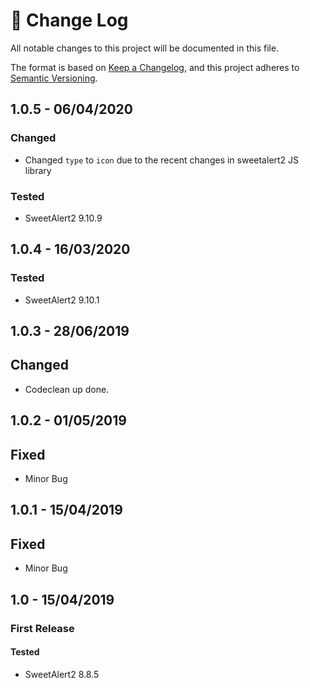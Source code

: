 # 📝  Change Log

All notable changes to this project will be documented in this file.

The format is based on [Keep a Changelog](https://keepachangelog.com/en/1.0.0/), and this project adheres to [Semantic Versioning](https://semver.org/spec/v2.0.0.html).

## 1.0.5 - 06/04/2020
### Changed
* Changed `type` to `icon` due to the recent changes in sweetalert2 JS library
### Tested
* SweetAlert2 9.10.9

## 1.0.4 - 16/03/2020
### Tested
* SweetAlert2 9.10.1

## 1.0.3 - 28/06/2019
## Changed
* Codeclean up done.

## 1.0.2 - 01/05/2019
## Fixed
* Minor Bug

## 1.0.1 - 15/04/2019
## Fixed
* Minor Bug

## 1.0 - 15/04/2019
### First Release

#### Tested
* SweetAlert2 8.8.5


<!--
## Unreleased

## 1.0 - 01/02/2020
### Added

### Changed

### Deprecated

### Removed

### Fixed

### Security

-->

